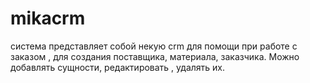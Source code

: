 # mikacrm
система  представляет собой некую  crm  для  помощи при работе с заказом , для создания  поставщика, материала, заказчика. 
Можно добавлять сущности, редактировать , удалять их.
